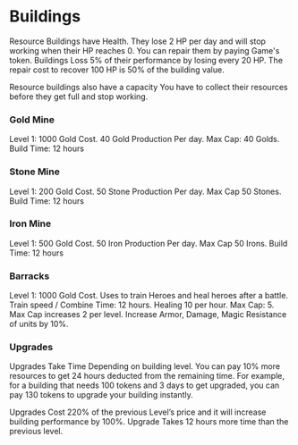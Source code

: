 # Buildings

Resource Buildings have Health. They lose 2 HP per day and will stop working when their HP reaches 0. You can repair them by paying Game's token. Buildings Loss 5% of their performance by losing every 20 HP. The repair cost to recover 100 HP is 50% of the building value.

Resource buildings also have a capacity You have to collect their resources before they get full and stop working.

### Gold Mine

Level 1: 1000 Gold Cost. 40 Gold Production Per day. Max Cap: 40 Golds. Build Time: 12 hours

### Stone Mine

Level 1: 200 Gold Cost. 50 Stone Production Per day. Max Cap 50 Stones. Build Time: 12 hours

### Iron Mine

Level 1: 500 Gold Cost. 50 Iron Production Per day. Max Cap 50 Irons. Build Time: 12 hours

### Barracks

Level 1: 1000 Gold Cost. Uses to train Heroes and heal heroes after a battle. Train speed / Combine Time: 12 hours. Healing 10 per hour. Max Cap: 5. Max Cap increases 2 per level. Increase Armor, Damage, Magic Resistance of units by 10%.



### Upgrades

Upgrades Take Time Depending on building level. You can pay 10% more resources to get 24 hours deducted from the remaining time. For example, for a building that needs 100 tokens and 3 days to get upgraded, you can pay 130 tokens to upgrade your building instantly.

Upgrades Cost 220% of the previous Level’s price and it will increase building performance by 100%. Upgrade Takes 12 hours more time than the previous level.


